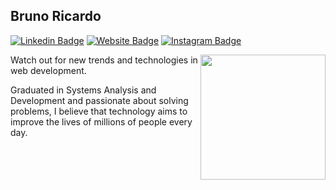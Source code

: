 ## Bruno Ricardo

[![Linkedin Badge](https://img.shields.io/badge/-LinkedIn-0e76a8?style=flat-square&logo=Linkedin&logoColor=white)](https://www.linkedin.com/in/brunomaarts/)
[![Website Badge](https://img.shields.io/badge/Website-3b5998?style=flat-square&logo=google-chrome&logoColor=white)](https://brunomaarts.github.io/portfolio/)
[![Instagram Badge](https://img.shields.io/badge/-Instagram-e4405f?style=flat-square&logo=Instagram&logoColor=white)](https://www.instagram.com/bruno_marts/)

<img align="right" width="200" alt="" src="https://brunomaarts.github.io/portfolio/img/bruno-gif.gif" />

Watch out for new trends and technologies in web development.

Graduated in Systems Analysis and Development and passionate about solving problems, I believe that technology aims to improve the lives of millions of people every day.
